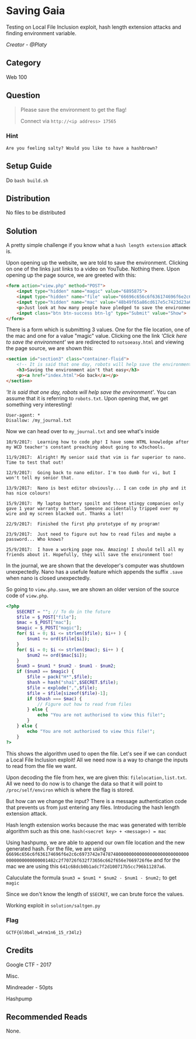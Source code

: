 # Saving Gaia
Testing on Local File Inclusion exploit, hash length extension attacks and finding environment variable.

<i>Creator - @Platy</i>

## Category
Web 100

## Question
>Please save the environment to get the flag!
>
>Connect via `http://<ip address> 17565`

### Hint
`Are you feeling salty? Would you like to have a hashbrown?`

## Setup Guide
Do `bash build.sh`

## Distribution
No files to be distributed

## Solution
A pretty simple challenge if you know what a `hash length extension` attack is.

Upon opening up the website, we are told to save the environment. Clicking on one of the links just links to a video on YouTube. Nothing there. Upon opening up the page source, we are greeted with this:
```html
<form action="view.php" method="POST">
	<input type="hidden" name="magic" value="6895875">
	<input type="hidden" name="file" value="66696c656c6f636174696f6e2c6c6973742e747874">
	<input type="hidden" name="mac" value="48b49f65a86cd617e5c7423d23a67738c4057d06">
	<p>Just look at how many people have pledged to save the environment!</p>
	<input class="btn btn-success btn-lg" type="Submit" value="Show">
</form>
```

There is a form which is submitting 3 values. One for the file location, one of the mac and one for a value "magic" value. Clicking one the link <i>'Click here to save the environment'</i> we are redirected to `notsoeasy.html` and viewing the page source, we are shown this:
```html
<section id="section3" class="container-fluid">
	<!-- It is said that one day, robots will help save the environment -->
	<h3>Saving the environment ain't that easy</h3>
	<p><a href="index.html">Go back</a></p>
</section>
```
<i>'It is said that one day, robots will help save the environment'</i>. You can assume that it is referring to `robots.txt`. Upon opening that, we get something very interesting!

```
User-agent: *
Disallow: /my_journal.txt
```

Now we can head over to `my_journal.txt` and see what's inside

```
10/9/2017:	Learning how to code php! I have some HTML knowledge after my WCD teacher's constant preaching about going to w3schools.

11/9/2017:	Alright! My senior said that vim is far superior to nano. Time to test that out!

12/9/2017:	Going back to nano editor. I'm too dumb for vi, but I won't tell my senior that.

13/9/2017:	Nano is best editor obviously... I can code in php and it has nice colours!

15/9/2017:	My laptop battery spoilt and those stingy companies only gave 1 year warranty on that. Someone accidentally tripped over my wire and my screen blacked out. Thanks a lot!

22/9/2017:	Finished the first php prototype of my program!

23/9/2017:	Just need to figure out how to read files and maybe a password... Who knows?

25/9/2017:	I have a working page now. Amazing! I should tell all my friends about it. Hopefully, they will save the environment too!
```

In the journal, we are shown that the developer's computer was shutdown unexpectedly. Nano has a usefule feature which appends the suffix `.save` when nano is closed unexpectedly.

So going to `view.php.save`, we are shown an older version of the source code of `view.php`.

```php
<?php
	$SECRET = ""; // To do in the future
	$file = $_POST["file"];
	$mac = $_POST["mac"];
	$magic = $_POST["magic"];
	for( $i = 0; $i <= strlen($file); $i++ ) {
		$num1 += ord($file[$i]);
	}
	for( $i = 0; $i <= strlen($mac); $i++ ) {
		$num2 += ord($mac[$i]);
	}
	$num3 = $num1 * $num2 - $num1 - $num2;
	if ($num3 == $magic) {
		$file = pack("H*",$file);
		$hash = hash("sha1",$SECRET.$file);
		$file = explode(",",$file);
		$file = $file[sizeof($file)-1];
		if ($hash === $mac) {
			// Figure out how to read from files
		} else {
			echo "You are not authorised to view this file!";
		}
	} else {
		echo "You are not authorised to view this file!";
	}
?>
```

This shows the algorithm used to open the file. Let's see if we can conduct a Local File Inclusion exploit! All we need now is a way to change the inputs to read from the file we want.

Upon decoding the file from hex, we are given this: `filelocation,list.txt`. All we need to do now is to change the data so that it will point to `/proc/self/environ` which is where the flag is stored.

But how can we change the input? There is a message authentication code that prevents us from just entering any files. Introducing the hash length extension attack.

Hash length extension works because the mac was generated with terrible algorithm such as this one. `hash(<secret key> + <message>) = mac`

Using hashpump, we are able to append our own file location and the new generated hash. For the file, we are using `66696c656c6f636174696f6e2c6c6973742e74787480000000000000000000000000000000000000000001482c2f70726f632f73656c662f656e7669726f6e` and for the mac we are using this `641c68dcb0b1adc7f2d100717b5cc796b11287a6`.

Caluculate the formula `$num3 = $num1 * $num2 - $num1 - $num2;` to get `magic`

Since we don't know the length of `$SECRET`, we can brute force the values.

Working exploit in `solution/saltgen.py`

### Flag
`GCTF{6l0b4l_w4rm1n6_15_r34lz}`

## Credits
Google CTF - 2017

Misc.

Mindreader - 50pts

Hashpump

## Recommended Reads
None.